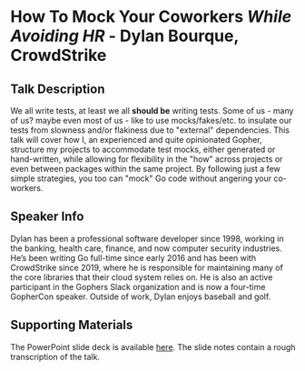 # How To Mock Your Coworkers _While Avoiding HR_ - Dylan Bourque, CrowdStrike

## Talk Description

We all write tests, at least we all **should be** writing tests. Some of us - many of us? maybe even most of us - like to use mocks/fakes/etc. to insulate our tests from slowness and/or flakiness due to "external" dependencies. This talk will cover how I, an experienced and quite opinionated Gopher, structure my projects to accommodate test mocks, either generated or hand-written, while allowing for flexibility in the "how" across projects or even between packages within the same project. By following just a few simple strategies, you too can "mock" Go code without angering your co-workers.

## Speaker Info

Dylan has been a professional software developer since 1998, working in the banking, health care, finance, and now computer security industries.  He’s been writing Go full-time since early 2016 and has been with CrowdStrike since 2019, where he is responsible for maintaining many of the core libraries that their cloud system relies on. He is also an active participant in the Gophers Slack organization and is now a four-time GopherCon speaker. Outside of work, Dylan enjoys baseball and golf.

## Supporting Materials

The PowerPoint slide deck is available [here](./Dylan-Bourque-How-To-Mock-Your-Coworkers.pptx).  The slide notes contain a rough transcription of the talk.
